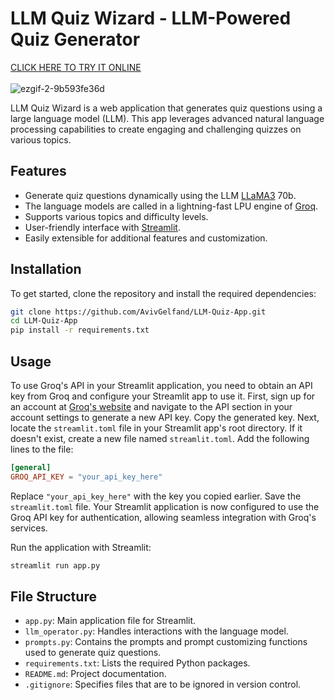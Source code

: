 # LLM Quiz Wizard - LLM-Powered Quiz Generator
[CLICK HERE TO TRY IT ONLINE](https://llm-quiz-wizard.streamlit.app/) <br> <br>
![ezgif-2-9b593fe36d](https://github.com/AvivGelfand/LLM-Quiz-App/assets/63909805/c12508a5-a7c1-4f99-a384-a03aa44e1cc3)


LLM Quiz Wizard is a web application that generates quiz questions using a large language model (LLM). This app leverages advanced natural language processing capabilities to create engaging and challenging quizzes on various topics.

## Features

- Generate quiz questions dynamically using the LLM [LLaMA3](https://huggingface.co/meta-llama/Meta-Llama-3-70B-Instruct) 70b.
- The language models are called in a lightning-fast LPU engine of [Groq](https://groq.com/).
- Supports various topics and difficulty levels.
- User-friendly interface with [Streamlit](https://streamlit.io/).
- Easily extensible for additional features and customization.

## Installation

To get started, clone the repository and install the required dependencies:

```bash
git clone https://github.com/AvivGelfand/LLM-Quiz-App.git
cd LLM-Quiz-App
pip install -r requirements.txt
```

## Usage

To use Groq's API in your Streamlit application, you need to obtain an API key from Groq and configure your Streamlit app to use it. First, sign up for an account at [Groq's website](https://groq.com) and navigate to the API section in your account settings to generate a new API key. Copy the generated key. Next, locate the `streamlit.toml` file in your Streamlit app's root directory. If it doesn't exist, create a new file named `streamlit.toml`. Add the following lines to the file:

```toml
[general]
GROQ_API_KEY = "your_api_key_here"
```

Replace `"your_api_key_here"` with the key you copied earlier. Save the `streamlit.toml` file. Your Streamlit application is now configured to use the Groq API key for authentication, allowing seamless integration with Groq's services.

Run the application with Streamlit:

```bash
streamlit run app.py
```

## File Structure

- `app.py`: Main application file for Streamlit.
- `llm_operator.py`: Handles interactions with the language model.
- `prompts.py`: Contains the prompts and prompt customizing functions used to generate quiz questions.
- `requirements.txt`: Lists the required Python packages.
- `README.md`: Project documentation.
- `.gitignore`: Specifies files that are to be ignored in version control.



